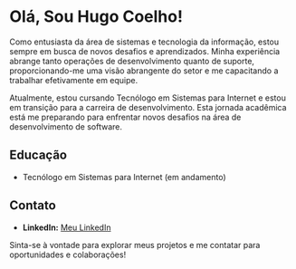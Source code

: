 # Olá, Sou Hugo Coelho!

Como entusiasta da área de sistemas e tecnologia da informação, estou sempre em busca de novos desafios e aprendizados. Minha experiência abrange tanto operações de desenvolvimento quanto de suporte, proporcionando-me uma visão abrangente do setor e me capacitando a trabalhar efetivamente em equipe.

Atualmente, estou cursando Tecnólogo em Sistemas para Internet e estou em transição para a carreira de desenvolvimento. Esta jornada acadêmica está me preparando para enfrentar novos desafios na área de desenvolvimento de software.

## Educação

- Tecnólogo em Sistemas para Internet (em andamento)

## Contato

- **LinkedIn:** [Meu LinkedIn](https://www.linkedin.com/in/iProHugoo/)

Sinta-se à vontade para explorar meus projetos e me contatar para oportunidades e colaborações!
